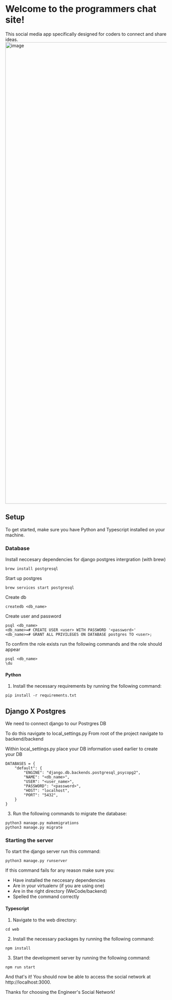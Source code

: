 # Welcome to the programmers chat site!

This social media app specifically designed for coders to connect and share ideas.
<img width="1440" alt="image" src="https://user-images.githubusercontent.com/97781863/212164065-79cf27d5-3760-41d9-a05b-18f5468bd14f.png">


## Setup

To get started, make sure you have Python and Typescript installed on your machine.
### Database 
Install neccesary dependencies for django postgres intergration (with brew)
```
brew install postgresql
```
Start up postgres
```
brew services start postgresql
```
Create db
```
createdb <db_name>
```
Create user and password
```
psql <db_name>
<db_name>=# CREATE USER <user> WITH PASSWORD '<password>'
<db_name>=# GRANT ALL PRIVILEGES ON DATABASE postgres TO <user>;
```
To confirm the role exists run the following commands and the role should appear
```
psql <db_name>
\du
```

#### Python

1. Install the necessary requirements by running the following command:
```
pip install -r requirements.txt
```
## Django X Postgres
We need to connect django to our Postrgres DB

To do this navigate to local_settings.py
From root of the project navigate to backend/backend

Within local_settings.py place your DB information used earlier to create your DB
```
DATABASES = {
    "default": {
        "ENGINE": "django.db.backends.postgresql_psycopg2",
        "NAME": "<db_name>",
        "USER": "<user_name>",
        "PASSWORD": "<password>",
        "HOST": "localhost",
        "PORT": "5432",
    }
}
```

3. Run the following commands to migrate the database:
```
python3 manage.py makemigrations
python3 manage.py migrate
```
### Starting the server
To start the django server run this command:
```
python3 manage.py runserver
```
If this command fails for any reason make sure you:
- Have installed the neccesary dependencies
- Are in your virtualenv (if you are using one)
- Are in the right directory (WeCode/backend)
- Spelled the command correctly 
#### Typescript

1. Navigate to the web directory:
```
cd web
```
2. Install the necessary packages by running the following command:
```
npm install
```

3. Start the development server by running the following command:
```
npm run start
```
And that's it! You should now be able to access the social network at http://localhost:3000.

Thanks for choosing the Engineer's Social Network!
